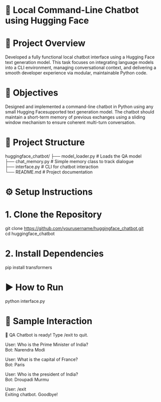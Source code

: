 # 🤖 Local Command-Line Chatbot using Hugging Face

# 📌 Project Overview
Developed a fully functional local chatbot interface using a Hugging Face text generation model.
This task focuses on integrating language models into a CLI environment, managing conversational
context, and delivering a smooth developer experience via modular, maintainable
Python code.

# 🎯 Objectives
Designed and implemented a command-line chatbot in Python using any small Hugging Facesupported
text generation model. The chatbot should maintain a short-term memory of
previous exchanges using a sliding window mechanism to ensure coherent multi-turn conversation.

# 📂 Project Structure
huggingface_chatbot/
├── model_loader.py        # Loads the QA model   
├── chat_memory.py         # Simple memory class to track dialogue  
├── interface.py           # CLI for chatbot interaction   
└── README.md              # Project documentation    

# ⚙️ Setup Instructions    
  # 1. Clone the Repository    
  git clone https://github.com/yourusername/huggingface_chatbot.git    
  cd huggingface_chatbot     
  # 2. Install Dependencies    
  pip install transformers    

# ▶️ How to Run  
 python interface.py

# 🧪 Sample Interaction
🤖 QA Chatbot is ready! Type /exit to quit.     
   
User: Who is the Prime Minister of India?    
Bot: Narendra Modi    

User: What is the capital of France?    
Bot: Paris   

User: Who is the president of India?   
Bot: Droupadi Murmu   

User: /exit   
Exiting chatbot. Goodbye!    





 
